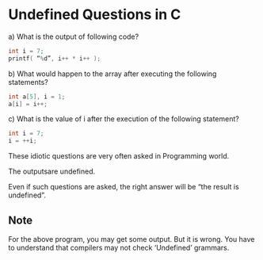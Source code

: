 # Undefined Questions in C

a) What is the output of following code?

```c
int i = 7;
printf( “%d”, i++ * i++ );
```

b) What would happen to the array after executing the following statements?

```c
int a[5], i = 1;
a[i] = i++;
```
c) What is the value of i after the execution of the following statement?

```c
int i = 7;
i = ++i;
```

These idiotic questions are very often asked in Programming world. 

The outputsare undefined. 

Even if such questions are asked, the right answer will be “the result is undefined”.

## Note
For the above program, you may get some output. But it is wrong. You have to understand that compilers
may not check ‘Undefined’ grammars.